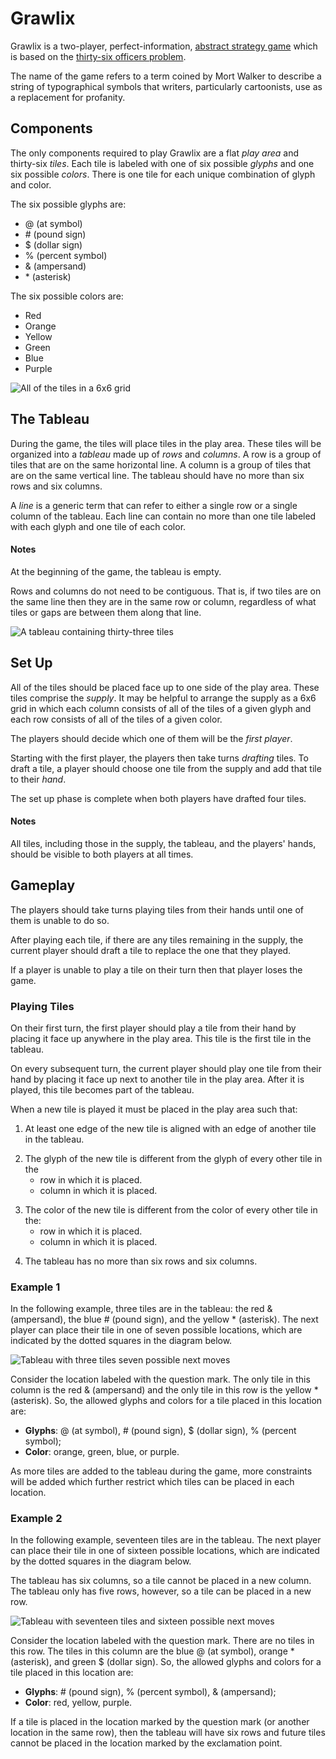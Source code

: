 # Grawlix
Grawlix is a two-player, perfect-information, [abstract strategy game](https://en.wikipedia.org/wiki/Abstract_strategy_game) which is based on the [thirty-six officers problem](https://en.wikipedia.org/wiki/Mutually_orthogonal_Latin_squares#Thirty-six_officers_problem).

The name of the game refers to a term coined by Mort Walker to describe a string of typographical symbols that writers, particularly cartoonists, use as a replacement for profanity.

## Components
The only components required to play Grawlix are a flat _play area_ and thirty-six _tiles_.
Each tile is labeled with one of six possible _glyphs_ and one six possible _colors_.  There is one tile for each unique combination of glyph and color.

The six possible glyphs are:
  - @ (at symbol)
  - \# (pound sign)
  - $ (dollar sign)
  - % (percent symbol)
  - & (ampersand)
  - \* (asterisk)

The six possible colors are:
  - Red
  - Orange
  - Yellow
  - Green
  - Blue
  - Purple

![All of the tiles in a 6x6 grid](/Images/grid_image.png)

## The Tableau
During the game, the tiles will place tiles in the play area. These tiles will be organized into a _tableau_ made up of _rows_ and _columns_. A row is a group of tiles that are on the same horizontal line.  A column is a group of tiles that are on the same vertical line. The tableau should have no more than six rows and six columns.

A _line_ is a generic term that can refer to either a single row or a single column of the tableau. Each line can contain no more than one tile labeled with each glyph and one tile of each color.

#### Notes
At the beginning of the game, the tableau is empty.

Rows and columns do not need to be contiguous.  That is, if two tiles are on the same line then they are in the same row or column, regardless of what tiles or gaps are between them along that line.

![A tableau containing thirty-three tiles](/Images/tableau.png)

## Set Up
All of the tiles should be placed face up to one side of the play area. These tiles comprise the _supply_. It may be helpful to arrange the supply as a 6x6 grid in which each column consists of all of the tiles of a given glyph and each row consists of all of the tiles of a given color.

The players should decide which one of them will be the _first player_.

Starting with the first player, the players then take turns _drafting_ tiles. To draft a tile, a player should choose one tile from the supply and add that tile to their _hand_.

The set up phase is complete when both players have drafted four tiles.

#### Notes
All tiles, including those in the supply, the tableau, and the players' hands, should be visible to both players at all times.  

## Gameplay
The players should take turns playing tiles from their hands until one of them is unable to do so.

After playing each tile, if there are any tiles remaining in the supply, the current player should draft a tile to replace the one that they played.

If a player is unable to play a tile on their turn then that player loses the game.

### Playing Tiles
On their first turn, the first player should play a tile from their hand by placing it face up anywhere in the play area. This tile is the first tile in the tableau.

On every subsequent turn, the current player should play one tile from their hand by placing it face up next to another tile in the play area. After it is played, this tile becomes part of the tableau.

When a new tile is played it must be placed in the play area such that:
  1. At least one edge of the new tile is aligned with an edge of another tile in the tableau.
  <!-- ![Legal placements for a new tile](/Images/adjacent.png) -->
  2. The glyph of the new tile is different from the glyph of every other tile in the
     - row in which it is placed.
     - column in which it is placed.
  <!-- -->
  3. The color of the new tile is different from the color of every other tile in the:
     - row in which it is placed.
     - column in which it is placed.
  <!-- -->
  4. The tableau has no more than six rows and six columns.

### Example 1
In the following example, three tiles are in the tableau: the red & (ampersand), the blue # (pound sign), and the yellow * (asterisk).  The next player can place their tile in one of seven possible locations, which are indicated by the dotted squares in the diagram below.

![Tableau with three tiles seven possible next moves](/Images/example_question.png)

Consider the location labeled with the question mark. The only tile in this column is the red & (ampersand) and the only tile in this row is the yellow * (asterisk). So, the allowed glyphs and colors for a tile placed in this location are:
  - __Glyphs__: @ (at symbol), # (pound sign), $ (dollar sign), % (percent symbol);
  - __Color__: orange, green, blue, or purple.

As more tiles are added to the tableau during the game, more constraints will be added which further restrict which tiles can be placed in each location.

### Example 2
In the following example, seventeen tiles are in the tableau. The next player can place their tile in one of sixteen possible locations, which are indicated by the dotted squares in the diagram below.

The tableau has six columns, so a tile cannot be placed in a new column. The tableau only has five rows, however, so a tile can be placed in a new row.

![Tableau with seventeen tiles and sixteen possible next moves](/Images/big_example.png)

Consider the location labeled with the question mark. There are no tiles in this row. The tiles in this column are the blue @ (at symbol), orange * (asterisk), and green \$ (dollar sign). So, the allowed glyphs and colors for a tile placed in this location are:
  - __Glyphs__: # (pound sign), \% (percent symbol), \& (ampersand);
  - __Color__: red, yellow, purple.

If a tile is placed in the location marked by the question mark (or another location in the same row), then the tableau will have six rows and future tiles cannot be placed in the location marked by the exclamation point.
